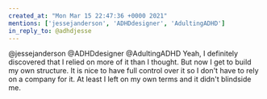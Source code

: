 ```yaml
---
created_at: "Mon Mar 15 22:47:36 +0000 2021"
mentions: ['jessejanderson', 'ADHDdesigner', 'AdultingADHD']
in_reply_to: @adhdjesse
---
```


@jessejanderson @ADHDdesigner @AdultingADHD Yeah, I definitely discovered that I relied on more of it than I thought. But now I get to build my own structure. It is nice to have full control over it so I don't have to rely on a company for it. At least I left on my own terms and it didn't blindside me.